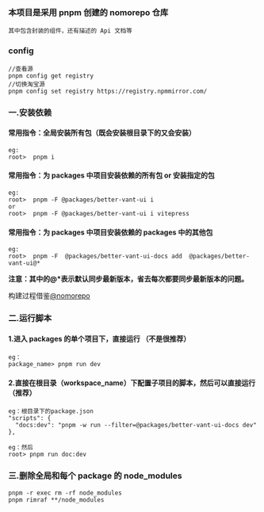 <!--
 * @Author: GengHH 18818060415@163.com
 * @Date: 2022-10-04 13:23:58
 * @LastEditors: GengHH 18818060415@163.com
 * @LastEditTime: 2022-10-04 21:23:39
 * @FilePath: \better-ui-vite\README.md
 * @Description: 这是默认设置,请设置`customMade`, 打开koroFileHeader查看配置 进行设置: https://github.com/OBKoro1/koro1FileHeader/wiki/%E9%85%8D%E7%BD%AE
-->

### 本项目是采用 pnpm 创建的 nomorepo 仓库

`其中包含封装的组件，还有描述的 Api 文档等`

### config

```
//查看源
pnpm config get registry
//切换淘宝源
pnpm config set registry https://registry.npmmirror.com/

```

### 一.安装依赖

#### 常用指令：全局安装所有包（既会安装根目录下的又会安装）

```ssh
eg:
root>  pnpm i
```

#### 常用指令：为 packages 中项目安装依赖的所有包 or 安装指定的包

```ssh
eg:
root>  pnpm -F @packages/better-vant-ui i
or
root>  pnpm -F @packages/better-vant-ui i vitepress
```

#### 常用指令：为 packages 中项目安装依赖的 packages 中的其他包

```ssh
eg:
root>  pnpm -F  @packages/better-vant-ui-docs add  @packages/better-vant-ui@*
```

**注意：其中的@\*表示默认同步最新版本，省去每次都要同步最新版本的问题。**

构建过程借鉴[@nomorepo](https://juejin.cn/post/7115058575801581605#heading-1)

### 二.运行脚本

#### 1.进入 packages 的单个项目下，直接运行 （不是很推荐）

```
eg：
package_name> pnpm run dev
```

#### 2.直接在根目录（workspace_name）下配置子项目的脚本，然后可以直接运行 （推荐）

```
eg：根目录下的package.json
"scripts": {
  "docs:dev": "pnpm -w run --filter=@packages/better-vant-ui-docs dev"
},
```

```
eg：然后
root> pnpm run doc:dev
```

### 三.删除全局和每个 package 的 node_modules

```
pnpm -r exec rm -rf node_modules
pnpm rimraf **/node_modules
```
